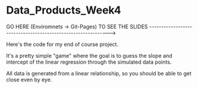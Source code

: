 # Data_Products_Week4
GO HERE (Enviromnets -> Git-Pages) TO SEE THE SLIDES ------------------------------------------------------------->

Here's the code for my end of course project.

It's a pretty simple "game" where the goal is to guess the slope and intercept of the linear regression through the simulated data points.

All data is generated from a linear relationship, so you should be able to get close even by eye.
